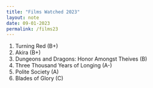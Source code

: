 ```yaml
---
title: "Films Watched 2023"
layout: note
date: 09-01-2023
permalink: /films23
---
```

1. Turning Red (B+)
2. Akira (B+)
3. Dungeons and Dragons: Honor Amongst Theives (B) 
4. Three Thousand Years of Longing (A-)
5. Polite Society (A)
6. Blades of Glory (C)
